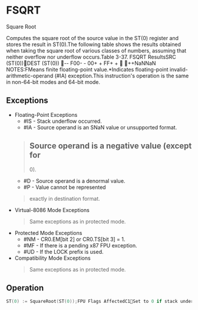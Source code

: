 # FSQRT

Square Root

Computes the square root of the source value in the ST(0) register and stores the result in ST(0).The following table shows the results obtained when taking the square root of various classes of numbers, assuming that neither overflow nor underflow occurs.Table 3-37.
 FSQRT ResultsSRC (ST(0))DEST (ST(0)) *-*- F00- - 00+ + FF+ +   ++NaNNaN NOTES:FMeans finite floating-point value.*Indicates floating-point invalid-arithmetic-operand (#IA) exception.This instruction's operation is the same in non-64-bit modes and 64-bit mode.

## Exceptions

- Floating-Point Exceptions
  - #IS - Stack underflow occurred.
  - #IA - Source operand is an SNaN value or unsupported format.
  > Source operand is a negative value (except for 
  > -
  > 0).
  - #D - Source operand is a denormal value.
  - #P - Value cannot be represented
  > exactly in destination format.
- Virtual-8086 Mode Exceptions
  > Same exceptions as in protected mode.
- Protected Mode Exceptions
  - #NM - CR0.EM[bit 2] or CR0.TS[bit 3] = 1.
  - #MF - If there is a pending x87 FPU exception.
  - #UD - If the LOCK prefix is used.
- Compatibility Mode Exceptions
  > Same exceptions as in protected mode.

## Operation

```C
ST(0) := SquareRoot(ST(0));FPU Flags AffectedC1Set to 0 if stack underflow occurred.Set if result was rounded up; cleared otherwise.C0, C2, C3 Undefined.
```
